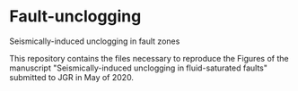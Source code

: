 # Fault-unclogging
Seismically-induced unclogging in fault zones

This repository contains the files necessary to reproduce the Figures of the manuscript "Seismically-induced unclogging in fluid-saturated faults" submitted to JGR in May of 2020.
